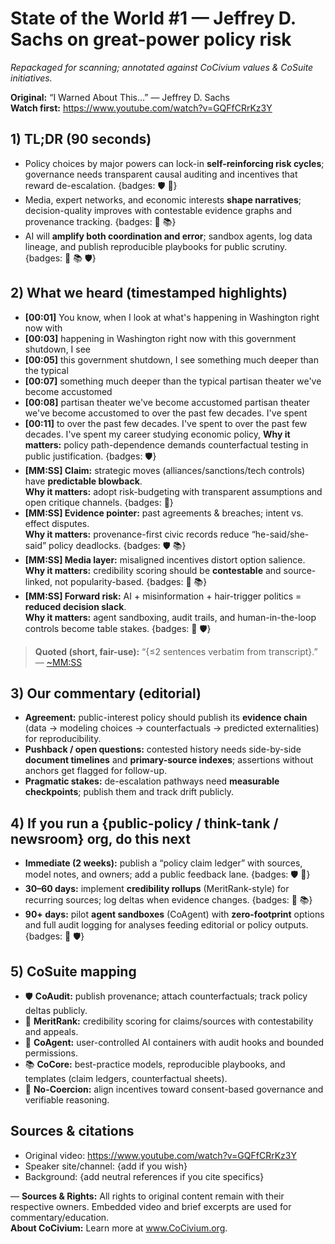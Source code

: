 # State of the World #1 — Jeffrey D. Sachs on great-power policy risk
*Repackaged for scanning; annotated against CoCivium values & CoSuite initiatives.*

**Original:** “I Warned About This…” — Jeffrey D. Sachs  
**Watch first:** https://www.youtube.com/watch?v=GQFfCRrKz3Y

## 1) TL;DR (90 seconds)
- Policy choices by major powers can lock-in **self-reinforcing risk cycles**; governance needs transparent causal auditing and incentives that reward de-escalation. {badges: 🛡️ 🧮}
- Media, expert networks, and economic interests **shape narratives**; decision-quality improves with contestable evidence graphs and provenance tracking. {badges: 🧮 📚}
- AI will **amplify both coordination and error**; sandbox agents, log data lineage, and publish reproducible playbooks for public scrutiny. {badges: 🤝 📚 🛡️}

## 2) What we heard (timestamped highlights)
- **[00:01]** You know, when I look at what's happening in Washington right now with
- **[00:03]** happening in Washington right now with this government shutdown, I see
- **[00:05]** this government shutdown, I see something much deeper than the typical
- **[00:07]** something much deeper than the typical partisan theater we've become accustomed
- **[00:08]** partisan theater we've become accustomed partisan theater we've become accustomed to over the past few decades. I've spent
- **[00:11]** to over the past few decades. I've spent to over the past few decades. I've spent my career studying economic policy,
  **Why it matters:** policy path-dependence demands counterfactual testing in public justification. {badges: 🛡️}
- **[MM:SS] Claim:** strategic moves (alliances/sanctions/tech controls) have **predictable blowback**.  
  **Why it matters:** adopt risk-budgeting with transparent assumptions and open critique channels. {badges: 🧮}
- **[MM:SS] Evidence pointer:** past agreements & breaches; intent vs. effect disputes.  
  **Why it matters:** provenance-first civic records reduce “he-said/she-said” policy deadlocks. {badges: 🛡️ 📚}
- **[MM:SS] Media layer:** misaligned incentives distort option salience.  
  **Why it matters:** credibility scoring should be **contestable** and source-linked, not popularity-based. {badges: 🧮 📚}
- **[MM:SS] Forward risk:** AI + misinformation + hair-trigger politics = **reduced decision slack**.  
  **Why it matters:** agent sandboxing, audit trails, and human-in-the-loop controls become table stakes. {badges: 🤝 🛡️}

> **Quoted (short, fair-use):** “{≤2 sentences verbatim from transcript}.” — [~MM:SS](https://www.youtube.com/watch?v=GQFfCRrKz3Y)

## 3) Our commentary (editorial)
- **Agreement:** public-interest policy should publish its **evidence chain** (data → modeling choices → counterfactuals → predicted externalities) for reproducibility.  
- **Pushback / open questions:** contested history needs side-by-side **document timelines** and **primary-source indexes**; assertions without anchors get flagged for follow-up.  
- **Pragmatic stakes:** de-escalation pathways need **measurable checkpoints**; publish them and track drift publicly.

## 4) If you run a {public-policy / think-tank / newsroom} org, do this next
- **Immediate (2 weeks):** publish a “policy claim ledger” with sources, model notes, and owners; add a public feedback lane. {badges: 🛡️ 🧮}
- **30–60 days:** implement **credibility rollups** (MeritRank-style) for recurring sources; log deltas when evidence changes. {badges: 🧮 📚}
- **90+ days:** pilot **agent sandboxes** (CoAgent) with **zero-footprint** options and full audit logging for analyses feeding editorial or policy outputs. {badges: 🤝 🛡️}

## 5) CoSuite mapping
- 🛡️ **CoAudit:** publish provenance; attach counterfactuals; track policy deltas publicly.  
- 🧮 **MeritRank:** credibility scoring for claims/sources with contestability and appeals.  
- 🤝 **CoAgent:** user-controlled AI containers with audit hooks and bounded permissions.  
- 📚 **CoCore:** best-practice models, reproducible playbooks, and templates (claim ledgers, counterfactual sheets).  
- 🧭 **No-Coercion:** align incentives toward consent-based governance and verifiable reasoning.

## Sources & citations
- Original video: https://www.youtube.com/watch?v=GQFfCRrKz3Y  
- Speaker site/channel: {add if you wish}  
- Background: {add neutral references if you cite specifics}

—
**Sources & Rights:** All rights to original content remain with their respective owners. Embedded video and brief excerpts are used for commentary/education.  
**About CoCivium:** Learn more at www.CoCivium.org.


